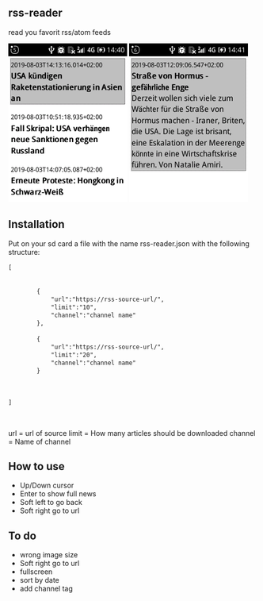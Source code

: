 ## rss-reader

read you favorit rss/atom feeds

![image-1](/images/image-1.png)
![image-2](/images/image-2.png)

## Installation

Put on your sd card a file with the name rss-reader.json with the following structure:


```
[
	
		
		{
			"url":"https://rss-source-url/",
			"limit":"10",
			"channel":"channel name"
		},

		{
			"url":"https://rss-source-url/",
			"limit":"20",
			"channel":"channel name"
		}

	
	
]



```
url = url of source
limit = How many articles should be downloaded
channel = Name of channel


## How to use

+ Up/Down cursor
+ Enter to show full news
+ Soft left to go back 
+ Soft right go to url


## To do

+ wrong image size 
+ Soft right go to url
+ fullscreen
+ sort by date
+ add channel tag

